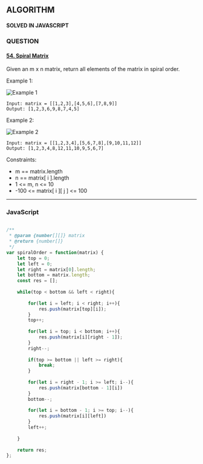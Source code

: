 ## ALGORITHM

#### SOLVED IN JAVASCRIPT
### QUESTION

#### [54. Spiral Matrix](https://leetcode.com/problems/spiral-matrix/)

Given an m x n matrix, return all elements of the matrix in spiral order.

Example 1:

![Example 1](https://assets.leetcode.com/uploads/2020/11/13/spiral1.jpg)

```
Input: matrix = [[1,2,3],[4,5,6],[7,8,9]]
Output: [1,2,3,6,9,8,7,4,5]
```

Example 2:

![Example 2](https://assets.leetcode.com/uploads/2020/11/13/spiral.jpg)

```
Input: matrix = [[1,2,3,4],[5,6,7,8],[9,10,11,12]]
Output: [1,2,3,4,8,12,11,10,9,5,6,7]
```

Constraints:

* m == matrix.length
* n == matrix[ i ].length
* 1 <= m, n <= 10
* -100 <= matrix[ i ][ j ] <= 100

-----

### JavaScript

```js

/**
 * @param {number[][]} matrix
 * @return {number[]}
 */
var spiralOrder = function(matrix) {
    let top = 0;
    let left = 0;
    let right = matrix[0].length;
    let bottom = matrix.length;
    const res = [];
    
    while(top < bottom && left < right){
        
        for(let i = left; i < right; i++){
            res.push(matrix[top][i]);
        }
        top++;
        
        for(let i = top; i < bottom; i++){
            res.push(matrix[i][right - 1]);
        }
        right--;
        
        if(top >= bottom || left >= right){
            break;
        }
        
        for(let i = right - 1; i >= left; i--){
            res.push(matrix[bottom - 1][i])
        }
        bottom--;
        
        for(let i = bottom - 1; i >= top; i--){
            res.push(matrix[i][left])
        }
        left++;
        
    }
    
    return res;
};

```
